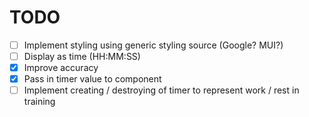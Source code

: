 # TODO

- [ ] Implement styling using generic styling source (Google? MUI?)
- [ ] Display as time (HH:MM:SS)
- [x] Improve accuracy
- [x] Pass in timer value to component
- [ ] Implement creating / destroying of timer to represent work / rest in training
